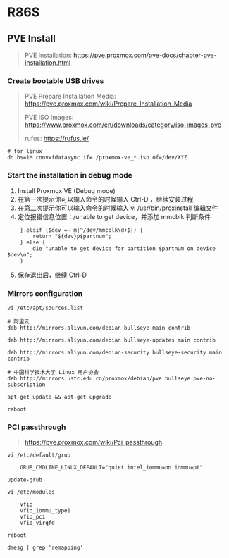 # R86S

## PVE Install

> PVE Installation: https://pve.proxmox.com/pve-docs/chapter-pve-installation.html

### Create bootable USB drives

> PVE Prepare Installation Media: https://pve.proxmox.com/wiki/Prepare_Installation_Media
>
> PVE ISO Images: https://www.proxmox.com/en/downloads/category/iso-images-pve
> 
> rufus: https://rufus.ie/

```
# for linux
dd bs=1M conv=fdatasync if=./proxmox-ve_*.iso of=/dev/XYZ
```

### Start the installation in debug mode

1. Install Proxmox VE (Debug mode)
2. 在第一次提示你可以输入命令的时候输入 Ctrl-D ，继续安装过程
3. 在第二次提示你可以输入命令的时候输入 vi /usr/bin/proxinstall 编辑文件
4. 定位报错信息位置：/unable to get device，并添加 mmcblk 判断条件

```
    } elsif ($dev =~ m|^/dev/mmcblk\d+$|) {
        return "${dev}p$partnum";
    } else {
        die "unable to get device for partition $partnum on device $dev\n";
    }
```
5. 保存退出后，继续 Ctrl-D

### Mirrors configuration

```
vi /etc/apt/sources.list
```

```
# 阿里云
deb http://mirrors.aliyun.com/debian bullseye main contrib

deb http://mirrors.aliyun.com/debian bullseye-updates main contrib

deb http://mirrors.aliyun.com/debian-security bullseye-security main contrib

# 中国科学技术大学 Linux 用户协会
deb http://mirrors.ustc.edu.cn/proxmox/debian/pve bullseye pve-no-subscription
```

```
apt-get update && apt-get upgrade

reboot
```

### PCI passthrough

> https://pve.proxmox.com/wiki/Pci_passthrough

```
vi /etc/default/grub

    GRUB_CMDLINE_LINUX_DEFAULT="quiet intel_iommu=on iommu=pt"

update-grub

vi /etc/modules

    vfio
    vfio_iommu_type1
    vfio_pci
    vfio_virqfd
    
reboot

dmesg | grep 'remapping'
```
